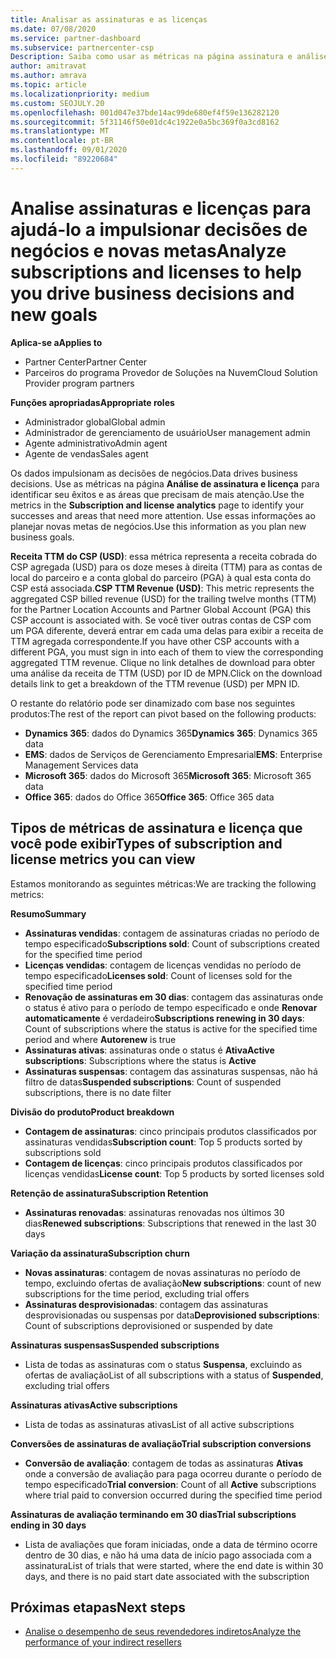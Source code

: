 ```yaml
---
title: Analisar as assinaturas e as licenças
ms.date: 07/08/2020
ms.service: partner-dashboard
ms.subservice: partnercenter-csp
Description: Saiba como usar as métricas na página assinatura e análise de licença para identificar seus sucessos e áreas que precisam de mais atenção.
author: amitravat
ms.author: amrava
ms.topic: article
ms.localizationpriority: medium
ms.custom: SEOJULY.20
ms.openlocfilehash: 001d047e37bde14ac99de680ef4f59e136282120
ms.sourcegitcommit: 5f31146f50e01dc4c1922e0a5bc369f0a3cd8162
ms.translationtype: MT
ms.contentlocale: pt-BR
ms.lasthandoff: 09/01/2020
ms.locfileid: "89220684"
---
```

# <a name="analyze-subscriptions-and-licenses-to-help-you-drive-business-decisions-and-new-goals"></a><span data-ttu-id="fcd1b-103">Analise assinaturas e licenças para ajudá-lo a impulsionar decisões de negócios e novas metas</span><span class="sxs-lookup"><span data-stu-id="fcd1b-103">Analyze subscriptions and licenses to help you drive business decisions and new goals</span></span>

<span data-ttu-id="fcd1b-104">**Aplica-se a**</span><span class="sxs-lookup"><span data-stu-id="fcd1b-104">**Applies to**</span></span>

- <span data-ttu-id="fcd1b-105">Partner Center</span><span class="sxs-lookup"><span data-stu-id="fcd1b-105">Partner Center</span></span>
- <span data-ttu-id="fcd1b-106">Parceiros do programa Provedor de Soluções na Nuvem</span><span class="sxs-lookup"><span data-stu-id="fcd1b-106">Cloud Solution Provider program partners</span></span>

<span data-ttu-id="fcd1b-107">**Funções apropriadas**</span><span class="sxs-lookup"><span data-stu-id="fcd1b-107">**Appropriate roles**</span></span>

- <span data-ttu-id="fcd1b-108">Administrador global</span><span class="sxs-lookup"><span data-stu-id="fcd1b-108">Global admin</span></span>
- <span data-ttu-id="fcd1b-109">Administrador de gerenciamento de usuário</span><span class="sxs-lookup"><span data-stu-id="fcd1b-109">User management admin</span></span>
- <span data-ttu-id="fcd1b-110">Agente administrativo</span><span class="sxs-lookup"><span data-stu-id="fcd1b-110">Admin agent</span></span>
- <span data-ttu-id="fcd1b-111">Agente de vendas</span><span class="sxs-lookup"><span data-stu-id="fcd1b-111">Sales agent</span></span>

<span data-ttu-id="fcd1b-112">Os dados impulsionam as decisões de negócios.</span><span class="sxs-lookup"><span data-stu-id="fcd1b-112">Data drives business decisions.</span></span> <span data-ttu-id="fcd1b-113">Use as métricas na página **Análise de assinatura e licença** para identificar seu êxitos e as áreas que precisam de mais atenção.</span><span class="sxs-lookup"><span data-stu-id="fcd1b-113">Use the metrics in the **Subscription and license analytics** page to identify your successes and areas that need more attention.</span></span> <span data-ttu-id="fcd1b-114">Use essas informações ao planejar novas metas de negócios.</span><span class="sxs-lookup"><span data-stu-id="fcd1b-114">Use this information as you plan new business goals.</span></span>

<span data-ttu-id="fcd1b-115">**Receita TTM do CSP (USD)**: essa métrica representa a receita cobrada do CSP agregada (USD) para os doze meses à direita (TTM) para as contas de local do parceiro e a conta global do parceiro (PGA) à qual esta conta do CSP está associada.</span><span class="sxs-lookup"><span data-stu-id="fcd1b-115">**CSP TTM Revenue (USD)**: This metric represents the aggregated CSP billed revenue (USD) for the trailing twelve months (TTM) for the Partner Location Accounts and Partner Global Account (PGA) this CSP account is associated with.</span></span> <span data-ttu-id="fcd1b-116">Se você tiver outras contas de CSP com um PGA diferente, deverá entrar em cada uma delas para exibir a receita de TTM agregada correspondente.</span><span class="sxs-lookup"><span data-stu-id="fcd1b-116">If you have other CSP accounts with a different PGA, you must sign in into each of them to view the corresponding aggregated TTM revenue.</span></span>  <span data-ttu-id="fcd1b-117">Clique no link detalhes de download para obter uma análise da receita de TTM (USD) por ID de MPN.</span><span class="sxs-lookup"><span data-stu-id="fcd1b-117">Click on the download details link to get a breakdown of the TTM revenue (USD) per MPN ID.</span></span>

<span data-ttu-id="fcd1b-118">O restante do relatório pode ser dinamizado com base nos seguintes produtos:</span><span class="sxs-lookup"><span data-stu-id="fcd1b-118">The rest of the report can pivot based on the following products:</span></span>

 - <span data-ttu-id="fcd1b-119">**Dynamics 365**: dados do Dynamics 365</span><span class="sxs-lookup"><span data-stu-id="fcd1b-119">**Dynamics 365**: Dynamics 365 data</span></span>  
 - <span data-ttu-id="fcd1b-120">**EMS**: dados de Serviços de Gerenciamento Empresarial</span><span class="sxs-lookup"><span data-stu-id="fcd1b-120">**EMS**: Enterprise Management Services data</span></span>  
 - <span data-ttu-id="fcd1b-121">**Microsoft 365**: dados do Microsoft 365</span><span class="sxs-lookup"><span data-stu-id="fcd1b-121">**Microsoft 365**: Microsoft 365 data</span></span>  
 - <span data-ttu-id="fcd1b-122">**Office 365**: dados do Office 365</span><span class="sxs-lookup"><span data-stu-id="fcd1b-122">**Office 365**: Office 365 data</span></span>  


## <a name="types-of-subscription-and-license-metrics-you-can-view"></a><span data-ttu-id="fcd1b-123">Tipos de métricas de assinatura e licença que você pode exibir</span><span class="sxs-lookup"><span data-stu-id="fcd1b-123">Types of subscription and license metrics you can view</span></span>

<span data-ttu-id="fcd1b-124">Estamos monitorando as seguintes métricas:</span><span class="sxs-lookup"><span data-stu-id="fcd1b-124">We are tracking the following metrics:</span></span>

<span data-ttu-id="fcd1b-125">**Resumo**</span><span class="sxs-lookup"><span data-stu-id="fcd1b-125">**Summary**</span></span>  
 - <span data-ttu-id="fcd1b-126">**Assinaturas vendidas**: contagem de assinaturas criadas no período de tempo especificado</span><span class="sxs-lookup"><span data-stu-id="fcd1b-126">**Subscriptions sold**: Count of subscriptions created for the specified time period</span></span>  
 - <span data-ttu-id="fcd1b-127">**Licenças vendidas**: contagem de licenças vendidas no período de tempo especificado</span><span class="sxs-lookup"><span data-stu-id="fcd1b-127">**Licenses sold**: Count of licenses sold for the specified time period</span></span>   
 - <span data-ttu-id="fcd1b-128">**Renovação de assinaturas em 30 dias**: contagem das assinaturas onde o status é ativo para o período de tempo especificado e onde **Renovar automaticamente** é verdadeiro</span><span class="sxs-lookup"><span data-stu-id="fcd1b-128">**Subscriptions renewing in 30 days**: Count of subscriptions where the status is active for the specified time period and where **Autorenew** is true</span></span>
 - <span data-ttu-id="fcd1b-129">**Assinaturas ativas**: assinaturas onde o status é **Ativa**</span><span class="sxs-lookup"><span data-stu-id="fcd1b-129">**Active subscriptions**: Subscriptions where the status is **Active**</span></span>  
 - <span data-ttu-id="fcd1b-130">**Assinaturas suspensas**: contagem das assinaturas suspensas, não há filtro de datas</span><span class="sxs-lookup"><span data-stu-id="fcd1b-130">**Suspended subscriptions**: Count of suspended subscriptions, there is no date filter</span></span>  

<span data-ttu-id="fcd1b-131">**Divisão do produto**</span><span class="sxs-lookup"><span data-stu-id="fcd1b-131">**Product breakdown**</span></span>  
 - <span data-ttu-id="fcd1b-132">**Contagem de assinaturas**: cinco principais produtos classificados por assinaturas vendidas</span><span class="sxs-lookup"><span data-stu-id="fcd1b-132">**Subscription count**: Top 5 products sorted by subscriptions sold</span></span>  
 - <span data-ttu-id="fcd1b-133">**Contagem de licenças**: cinco principais produtos classificados por licenças vendidas</span><span class="sxs-lookup"><span data-stu-id="fcd1b-133">**License count**: Top 5 products by sorted licenses sold</span></span>

<span data-ttu-id="fcd1b-134">**Retenção de assinatura**</span><span class="sxs-lookup"><span data-stu-id="fcd1b-134">**Subscription Retention**</span></span>
 - <span data-ttu-id="fcd1b-135">**Assinaturas renovadas**: assinaturas renovadas nos últimos 30 dias</span><span class="sxs-lookup"><span data-stu-id="fcd1b-135">**Renewed subscriptions**: Subscriptions that renewed in the last 30 days</span></span>  

<span data-ttu-id="fcd1b-136">**Variação da assinatura**</span><span class="sxs-lookup"><span data-stu-id="fcd1b-136">**Subscription churn**</span></span>  
 - <span data-ttu-id="fcd1b-137">**Novas assinaturas**: contagem de novas assinaturas no período de tempo, excluindo ofertas de avaliação</span><span class="sxs-lookup"><span data-stu-id="fcd1b-137">**New subscriptions**: count of new subscriptions for the time period, excluding trial offers</span></span>  
 - <span data-ttu-id="fcd1b-138">**Assinaturas desprovisionadas**: contagem das assinaturas desprovisionadas ou suspensas por data</span><span class="sxs-lookup"><span data-stu-id="fcd1b-138">**Deprovisioned subscriptions**: Count of subscriptions deprovisioned or suspended by date</span></span>  

<span data-ttu-id="fcd1b-139">**Assinaturas suspensas**</span><span class="sxs-lookup"><span data-stu-id="fcd1b-139">**Suspended subscriptions**</span></span>  
 - <span data-ttu-id="fcd1b-140">Lista de todas as assinaturas com o status **Suspensa**, excluindo as ofertas de avaliação</span><span class="sxs-lookup"><span data-stu-id="fcd1b-140">List of all subscriptions with a status of **Suspended**, excluding trial offers</span></span>  
  
<span data-ttu-id="fcd1b-141">**Assinaturas ativas**</span><span class="sxs-lookup"><span data-stu-id="fcd1b-141">**Active subscriptions**</span></span>
 - <span data-ttu-id="fcd1b-142">Lista de todas as assinaturas ativas</span><span class="sxs-lookup"><span data-stu-id="fcd1b-142">List of all active subscriptions</span></span>  

<span data-ttu-id="fcd1b-143">**Conversões de assinaturas de avaliação**</span><span class="sxs-lookup"><span data-stu-id="fcd1b-143">**Trial subscription conversions**</span></span>  
 - <span data-ttu-id="fcd1b-144">**Conversão de avaliação**: contagem de todas as assinaturas **Ativas** onde a conversão de avaliação para paga ocorreu durante o período de tempo especificado</span><span class="sxs-lookup"><span data-stu-id="fcd1b-144">**Trial conversion**: Count of all **Active** subscriptions where trial paid to conversion occurred during the specified time period</span></span>  

<span data-ttu-id="fcd1b-145">**Assinaturas de avaliação terminando em 30 dias**</span><span class="sxs-lookup"><span data-stu-id="fcd1b-145">**Trial subscriptions ending in 30 days**</span></span>  
 - <span data-ttu-id="fcd1b-146">Lista de avaliações que foram iniciadas, onde a data de término ocorre dentro de 30 dias, e não há uma data de início pago associada com a assinatura</span><span class="sxs-lookup"><span data-stu-id="fcd1b-146">List of trials that were started, where the end date is within 30 days, and there is no paid start date associated with the subscription</span></span>  

## <a name="next-steps"></a><span data-ttu-id="fcd1b-147">Próximas etapas</span><span class="sxs-lookup"><span data-stu-id="fcd1b-147">Next steps</span></span>

- [<span data-ttu-id="fcd1b-148">Analise o desempenho de seus revendedores indiretos</span><span class="sxs-lookup"><span data-stu-id="fcd1b-148">Analyze the performance of your indirect resellers</span></span>](analyze-indirect-resellers.md)